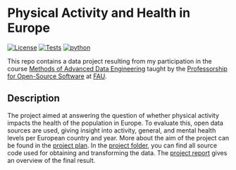 
# Physical Activity and Health in Europe

[![License](https://img.shields.io/badge/License-CC_BY_4.0-orange)](https://creativecommons.org/licenses/by/4.0/)
[![Tests](https://github.com/leoniefaerber/made-template-ws2324/actions/workflows/project-tests.yml/badge.svg)](https://github.com/leoniefaerber/made-template-ws2324/actions/workflows/project-tests.yml)
[![python](https://img.shields.io/badge/Python-3.11-3776AB.svg?style=flat&logo=python&logoColor=white)](https://www.python.org)

This repo contains a data project resulting from my participation in the course [Methods of Advanced Data Engineering](https://oss.cs.fau.de/teaching/specific/made/) taught by the [Professorship for Open-Source Software](https://oss.cs.fau.de/) at [FAU](https://www.fau.eu/).

## Description

The project aimed at answering the question of whether physical activity impacts the health of the population in Europe. To evaluate this, open data sources are used, giving insight into activity, general, and mental health levels per European country and year. More about the aim of the project can be found in the [project plan](https://github.com/leoniefaerber/made-template-ws2324/blob/main/project/project-plan.md). In the [project folder](https://github.com/leoniefaerber/made-template-ws2324/tree/main/project), you can find all source code used for obtaining and transforming the data. The [project report](https://github.com/leoniefaerber/made-template-ws2324/blob/main/project/report.ipynb) gives an overview of the final result.  
